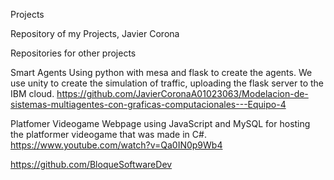Projects

Repository of my Projects, Javier Corona

Repositories for other projects

Smart Agents Using python with mesa and flask to create the agents. We use unity to create the simulation of traffic, uploading the flask server to the IBM cloud.
https://github.com/JavierCoronaA01023063/Modelacion-de-sistemas-multiagentes-con-graficas-computacionales---Equipo-4

Platfomer Videogame Webpage using JavaScript and MySQL for hosting the platformer videogame that was made in C#.
https://www.youtube.com/watch?v=Qa0IN0p9Wb4

https://github.com/BloqueSoftwareDev
